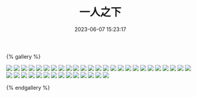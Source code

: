 ﻿---
title: 一人之下
date: 2023-06-07 15:23:17
comments: false
---

{% gallery %}

![](https://cdn.staticaly.com/gh/1405720461/images@master/The_Outcast/1.webp)
![](https://cdn.staticaly.com/gh/1405720461/images@master/The_Outcast/2.webp)
![](https://cdn.staticaly.com/gh/1405720461/images@master/The_Outcast/3.webp)
![](https://cdn.staticaly.com/gh/1405720461/images@master/The_Outcast/4.webp)
![](https://cdn.staticaly.com/gh/1405720461/images@master/The_Outcast/5.webp)
![](https://cdn.staticaly.com/gh/1405720461/images@master/The_Outcast/6.webp)
![](https://cdn.staticaly.com/gh/1405720461/images@master/The_Outcast/7.webp)
![](https://cdn.staticaly.com/gh/1405720461/images@master/The_Outcast/8.webp)
![](https://cdn.staticaly.com/gh/1405720461/images@master/The_Outcast/9.webp)
![](https://cdn.staticaly.com/gh/1405720461/images@master/The_Outcast/10.webp)
![](https://cdn.staticaly.com/gh/1405720461/images@master/The_Outcast/11.webp)
![](https://cdn.staticaly.com/gh/1405720461/images@master/The_Outcast/12.webp)
![](https://cdn.staticaly.com/gh/1405720461/images@master/The_Outcast/13.webp)
![](https://cdn.staticaly.com/gh/1405720461/images@master/The_Outcast/14.webp)
![](https://cdn.staticaly.com/gh/1405720461/images@master/The_Outcast/15.webp)
![](https://cdn.staticaly.com/gh/1405720461/images@master/The_Outcast/16.webp)
![](https://cdn.staticaly.com/gh/1405720461/images@master/The_Outcast/17.webp)
![](https://cdn.staticaly.com/gh/1405720461/images@master/The_Outcast/18.webp)
![](https://cdn.staticaly.com/gh/1405720461/images@master/The_Outcast/19.webp)
![](https://cdn.staticaly.com/gh/1405720461/images@master/The_Outcast/20.webp)
![](https://cdn.staticaly.com/gh/1405720461/images@master/The_Outcast/21.webp)
![](https://cdn.staticaly.com/gh/1405720461/images@master/The_Outcast/22.webp)
![](https://cdn.staticaly.com/gh/1405720461/images@master/The_Outcast/23.webp)
![](https://cdn.staticaly.com/gh/1405720461/images@master/The_Outcast/24.webp)
![](https://cdn.staticaly.com/gh/1405720461/images@master/The_Outcast/25.webp)
![](https://cdn.staticaly.com/gh/1405720461/images@master/The_Outcast/26.webp)
![](https://cdn.staticaly.com/gh/1405720461/images@master/The_Outcast/27.webp)
![](https://cdn.staticaly.com/gh/1405720461/images@master/The_Outcast/28.webp)
![](https://cdn.staticaly.com/gh/1405720461/images@master/The_Outcast/29.webp)
![](https://cdn.staticaly.com/gh/1405720461/images@master/The_Outcast/30.webp)
![](https://cdn.staticaly.com/gh/1405720461/images@master/The_Outcast/31.webp)
![](https://cdn.staticaly.com/gh/1405720461/images@master/The_Outcast/32.webp)
![](https://cdn.staticaly.com/gh/1405720461/images@master/The_Outcast/33.webp)
![](https://cdn.staticaly.com/gh/1405720461/images@master/The_Outcast/34.webp)
![](https://cdn.staticaly.com/gh/1405720461/images@master/The_Outcast/35.webp)
![](https://cdn.staticaly.com/gh/1405720461/images@master/The_Outcast/36.webp)
![](https://cdn.staticaly.com/gh/1405720461/images@master/The_Outcast/37.webp)
![](https://cdn.staticaly.com/gh/1405720461/images@master/The_Outcast/38.webp)
![](https://cdn.staticaly.com/gh/1405720461/images@master/The_Outcast/39.webp)

{% endgallery %}
